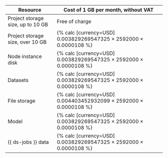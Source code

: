| Resource | Cost of 1 GB per month, without VAT |
--- | ---
| Project storage size, up to 10 GB | Free of charge |
| Project storage size, over 10 GB | {% calc [currency=USD] 0.003829269547325 × 2592000 × 0.0000108 %} |
| Node instance disk | {% calc [currency=USD] 0.003829269547325 × 2592000 × 0.0000108 %} |
| Datasets | {% calc [currency=USD] 0.003829269547325 × 2592000 × 0.0000108 %} |
| File storage | {% calc [currency=USD] 0.004403452932099 × 2592000 × 0.0000108 %} |
| Model | {% calc [currency=USD] 0.003829269547325 × 2592000 × 0.0000108 %} |
| {{ ds-jobs }} data | {% calc [currency=USD] 0.003829269547325 × 2592000 × 0.0000108 %} |